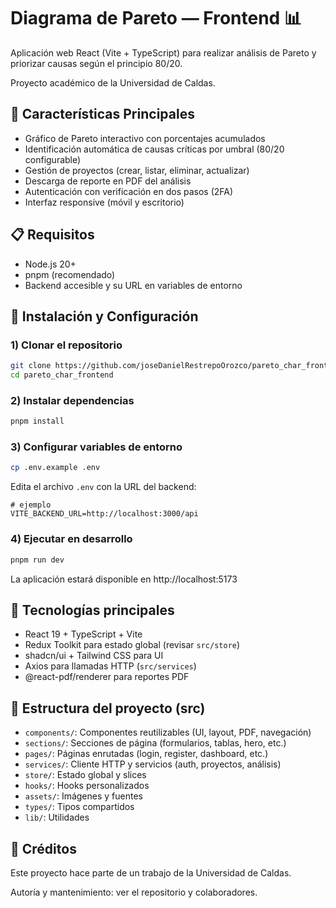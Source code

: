 # Diagrama de Pareto — Frontend 📊

Aplicación web React (Vite + TypeScript) para realizar análisis de Pareto y priorizar causas según el principio 80/20.

Proyecto académico de la Universidad de Caldas.

## 🚀 Características Principales

- Gráfico de Pareto interactivo con porcentajes acumulados
- Identificación automática de causas críticas por umbral (80/20 configurable)
- Gestión de proyectos (crear, listar, eliminar, actualizar)
- Descarga de reporte en PDF del análisis
- Autenticación con verificación en dos pasos (2FA)
- Interfaz responsive (móvil y escritorio)

## 📋 Requisitos

- Node.js 20+
- pnpm (recomendado)
- Backend accesible y su URL en variables de entorno

## 🔧 Instalación y Configuración

### 1) Clonar el repositorio

```bash
git clone https://github.com/joseDanielRestrepoOrozco/pareto_char_frontend.git
cd pareto_char_frontend
```

### 2) Instalar dependencias

```bash
pnpm install
```

### 3) Configurar variables de entorno

```bash
cp .env.example .env
```

Edita el archivo `.env` con la URL del backend:

```
# ejemplo
VITE_BACKEND_URL=http://localhost:3000/api
```

### 4) Ejecutar en desarrollo

```bash
pnpm run dev
```

La aplicación estará disponible en http://localhost:5173

## 🧩 Tecnologías principales

- React 19 + TypeScript + Vite
- Redux Toolkit para estado global (revisar `src/store`)
- shadcn/ui + Tailwind CSS para UI
- Axios para llamadas HTTP (`src/services`)
- @react-pdf/renderer para reportes PDF

## 📁 Estructura del proyecto (src)

- `components/`: Componentes reutilizables (UI, layout, PDF, navegación)
- `sections/`: Secciones de página (formularios, tablas, hero, etc.)
- `pages/`: Páginas enrutadas (login, register, dashboard, etc.)
- `services/`: Cliente HTTP y servicios (auth, proyectos, análisis)
- `store/`: Estado global y slices
- `hooks/`: Hooks personalizados
- `assets/`: Imágenes y fuentes
- `types/`: Tipos compartidos
- `lib/`: Utilidades

## 🤝 Créditos

Este proyecto hace parte de un trabajo de la Universidad de Caldas.

Autoría y mantenimiento: ver el repositorio y colaboradores.
